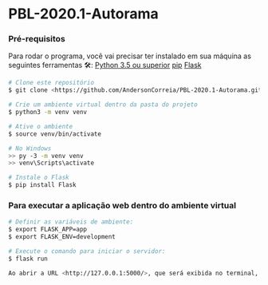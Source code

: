 # PBL-2020.1-Autorama

### Pré-requisitos

Para rodar o programa, você vai precisar ter instalado em sua máquina as seguintes ferramentas 🛠:
[Python 3.5 ou superior](https://www.python.org/downloads/)
[pip](https://pypi.org/project/pip/)
[Flask](https://flask.palletsprojects.com/en/1.1.x/installation/)

```bash
# Clone este repositório
$ git clone <https://github.com/AndersonCorreia/PBL-2020.1-Autorama.git>

# Crie um ambiente virtual dentro da pasta do projeto
$ python3 -m venv venv

# Ative o ambiente
$ source venv/bin/activate

# No Windows
>> py -3 -m venv venv
>> venv\Scripts\activate

# Instale o Flask
$ pip install Flask
```

### Para executar a aplicação web dentro do ambiente virtual
```bash
# Definir as variáveis de ambiente:
$ export FLASK_APP=app
$ export FLASK_ENV=development

# Execute o comando para iniciar o servidor:
$ flask run

Ao abrir a URL <http://127.0.0.1:5000/>, que será exibida no terminal, a aplicação já poderá ser usada. 
```